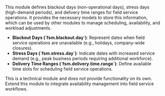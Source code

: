 This module defines blackout days (non-operational days), stress days
(high-demand periods), and delivery time ranges for field service
operations. It provides the necessary models to store this information,
which can be used by other modules to manage scheduling, availability,
and workload adjustments.

- **Blackout Days (\`fsm.blackout.day\`)**: Represent dates when field
  service operations are unavailable (e.g., holidays, company-wide
  closures).
- **Stress Days (\`fsm.stress.day\`)**: Indicate dates with increased
  service demand (e.g., peak business periods requiring additional
  workforce).
- **Delivery Time Ranges (\`fsm.delivery.time.range\`)**: Define
  available time slots for scheduling field service operations.

This is a technical module and does not provide functionality on its
own. Extend this module to integrate availability management into field
service workflows.
